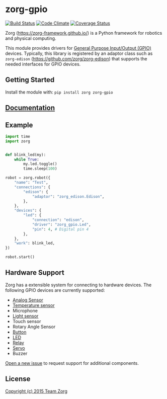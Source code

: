 # zorg-gpio

[![Build Status](https://travis-ci.org/zorg-framework/zorg-gpio.svg)](https://travis-ci.org/zorg-framework/zorg-gpio)
[![Code Climate](https://codeclimate.com/github/zorg-framework/zorg-gpio/badges/gpa.svg)](https://codeclimate.com/github/zorg-framework/zorg-gpio)
[![Coverage Status](https://img.shields.io/coveralls/zorg-framework/zorg-gpio.svg)](https://coveralls.io/r/zorg-framework/zorg-gpio)

Zorg (https://zorg-framework.github.io/) is a Python framework for robotics and
physical computing.

This module provides drivers for [General Purpose Input/Output (GPIO)](https://en.wikipedia.org/wiki/General_Purpose_Input/Output) devices. Typically, this library is registered by an adaptor class such as `zorg-edison` (https://github.com/zorg/zorg-edison) that supports the needed interfaces for GPIO devices.

## Getting Started
Install the module with: `pip install zorg zorg-gpio`

## [Documentation](http://zorg-gpio.readthedocs.org/)

## Example
```python
import time
import zorg


def blink_led(my):
    while True:
        my.led.toggle()
        time.sleep(100)

robot = zorg.robot({
    "name": "Test",
    "connections": {
        "edison": {
            "adaptor": "zorg_edison.Edison",
        },
    },
    "devices": {
        "led": {
            "connection": "edison",
            "driver": "zorg_gpio.Led",
            "pin": 4, # Digital pin 4
        },
    },
    "work": blink_led,
})

robot.start()
```

## Hardware Support
Zorg has a extensible system for connecting to hardware devices.
The following GPIO devices are currently supported:

- [Analog Sensor](docs/analog_sensor.md)
- [Temperature sensor](docs/temperature_sensor.md)
- Microphone
- [Light sensor](docs/light_sensor.md)
- Touch sensor
- Rotary Angle Sensor
- [Button](docs/button.md)
- [LED](docs/led.md)
- [Relay](docs/relay.md)
- [Servo](docs/servo.md)
- Buzzer

[Open a new issue](https://github.com/zorg-framework/zorg-gpio/issues/new) to request support for additional components.

## License
[Copyright (c) 2015 Team Zorg](https://github.com/zorg-framework/zorg/blob/master/LICENSE.md)
